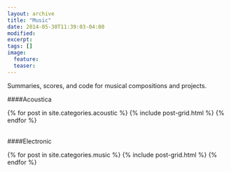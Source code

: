 ```yaml
---
layout: archive
title: "Music"
date: 2014-05-30T11:39:03-04:00
modified:
excerpt: 
tags: []
image:
  feature:
  teaser:
---
```


Summaries, scores, and code for musical compositions and projects.

####Acoustica
<div class="tiles">
{% for post in site.categories.acoustic %}
  {% include post-grid.html %}
{% endfor %}
</div><!-- /.tiles -->  

<br>

####Electronic
<div class="tiles">
{% for post in site.categories.music %}
  {% include post-grid.html %}
{% endfor %}
</div><!-- /.tiles -->
